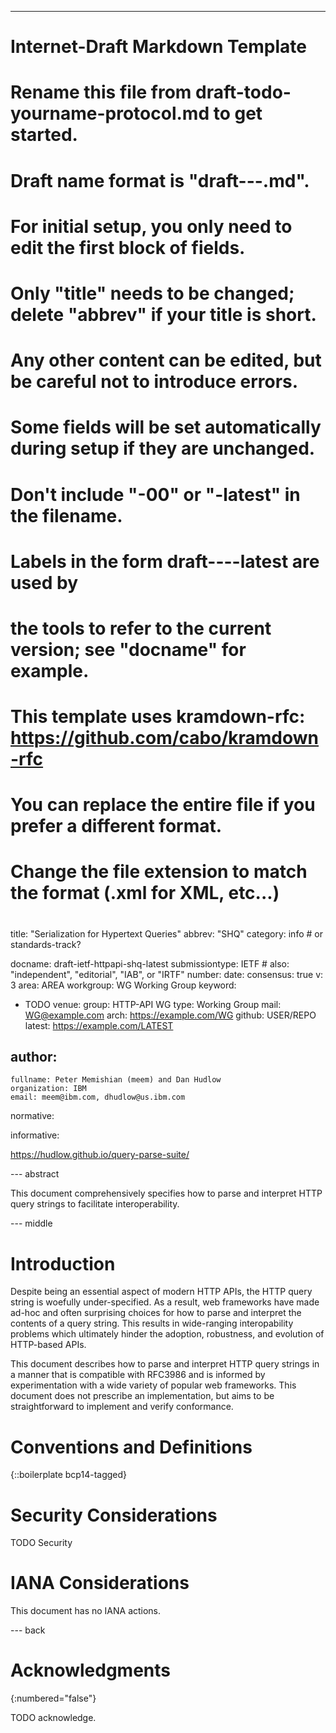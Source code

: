 ---
###
# Internet-Draft Markdown Template
#
# Rename this file from draft-todo-yourname-protocol.md to get started.
# Draft name format is "draft-<yourname>-<workgroup>-<name>.md".
#
# For initial setup, you only need to edit the first block of fields.
# Only "title" needs to be changed; delete "abbrev" if your title is short.
# Any other content can be edited, but be careful not to introduce errors.
# Some fields will be set automatically during setup if they are unchanged.
#
# Don't include "-00" or "-latest" in the filename.
# Labels in the form draft-<yourname>-<workgroup>-<name>-latest are used by
# the tools to refer to the current version; see "docname" for example.
#
# This template uses kramdown-rfc: https://github.com/cabo/kramdown-rfc
# You can replace the entire file if you prefer a different format.
# Change the file extension to match the format (.xml for XML, etc...)
#
###
title: "Serialization for Hypertext Queries"
abbrev: "SHQ"
category: info # or standards-track?

docname: draft-ietf-httpapi-shq-latest
submissiontype: IETF  # also: "independent", "editorial", "IAB", or "IRTF"
number:
date:
consensus: true
v: 3
area: AREA
workgroup: WG Working Group
keyword:
 - TODO
venue:
  group: HTTP-API WG
  type: Working Group
  mail: WG@example.com
  arch: https://example.com/WG
  github: USER/REPO
  latest: https://example.com/LATEST

author:
 -
    fullname: Peter Memishian (meem) and Dan Hudlow
    organization: IBM
    email: meem@ibm.com, dhudlow@us.ibm.com

normative:

informative:

https://hudlow.github.io/query-parse-suite/

--- abstract

  This document comprehensively specifies how to parse and interpret HTTP query
  strings to facilitate interoperability.
  
--- middle

# Introduction

  Despite being an essential aspect of modern HTTP APIs, the HTTP query string
  is woefully under-specified. As a result, web frameworks have made ad-hoc and
  often surprising choices for how to parse and interpret the contents of a query 
  string. This results in wide-ranging interopability problems which ultimately
  hinder the adoption, robustness, and evolution of HTTP-based APIs.

  This document describes how to parse and interpret HTTP query strings in a
  manner that is compatible with RFC3986 and is informed by experimentation with
  a wide variety of popular web frameworks. This document does not prescribe an
  implementation, but aims to be straightforward to implement and verify
  conformance.
 
# Conventions and Definitions

{::boilerplate bcp14-tagged}


# Security Considerations

TODO Security


# IANA Considerations

This document has no IANA actions.


--- back

# Acknowledgments
{:numbered="false"}

TODO acknowledge.
